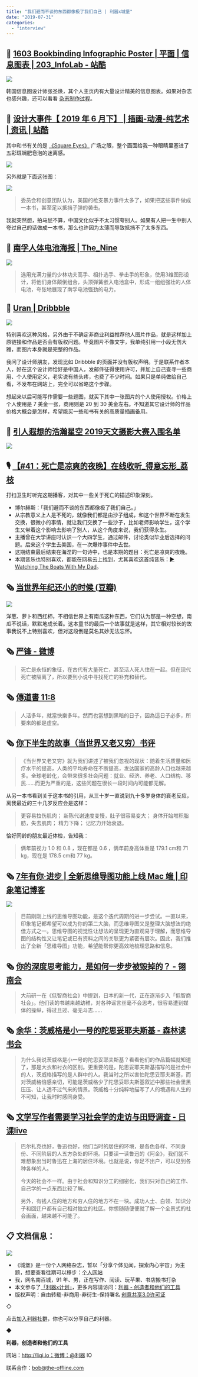 ```yaml
---
title: "我们避而不谈的东西都像极了我们自己 | 利器x城堡"
date: "2019-07-31"
categories: 
  - "interview"
---
```


## 📸 [1603 Bookbinding Infographic Poster | 平面 | 信息图表 | 203\_InfoLab - 站酷](https://www.zcool.com.cn/work/ZMzEyMDYxODA=.html)

![](/images/1603-Bookbinding-Infographic-Poster平面信息图表203_InfoLab-原创作品-站酷-ZCOOL.jpg)

韩国信息图设计师张圣焕，其个人主页内有大量设计精美的信息图表。如果对杂志也感兴趣，还可以看看 [杂志制作过程](https://www.zcool.com.cn/work/ZMzcyMjg5NTI=.html)。

## 📸 [设计大事件【 2019 年 6 月下】 | 插画-动漫-纯艺术 | 资讯 | 站酷](https://www.zcool.com.cn/article/ZOTkxMjAw.html)

其中和书有关的是 [《Square Eyes》](https://squareeyescomic.com/) 广场之眼，整个画面给我一种眼睛里塞进了五彩斑斓肥皂泡的迷离感。

![](/images/设计大事件【2019年6月下】插画-动漫-纯艺术资讯站酷网-原创文章-站酷-ZCOOL.jpg)

另外就是下面这张图：

![](/images/undefined.jpg)

> 委员会和创意团队认为，美国的枪支暴力事件太多了，如果把这些事件做成一本书，甚至足以抵挡子弹的袭击。

我就突然想，拍马屁不算，中国文化似乎不太习惯夸别人。如果有人把一生中别人夸过自己的话做成一本书，那么也许因为太薄而导致抵挡不了太多东西。

## 📸 [南孚人体电池海报 | The\_Nine](https://www.zcool.com.cn/work/ZMzcxODY4NTY=/1.html)

![](/images/南孚人体电池Extraordinary-Electric-Power平面海报The_Nine-原创作品-站酷-ZCOOL.jpg)

> 选用充满力量的少林功夫高手、相扑选手、拳击手的形象，使用3维图形设计，将他们身体颠倒组合，头顶弹簧嵌入电池盒中，形成一组组强壮的人体电池，夸张地展现了南孚电池强劲的电力。

## 📸 [Uran | Dribbble](https://dribbble.com/urancd)

![](/images/JXMIMWMGOUOFD-1365x1024.jpg)

特别喜欢这种风格，另外由于不确定非商业利益推荐他人图片作品，就是这样加上原链接和作品是否会有版权问题。毕竟图片不像文字，我单纯引用一小段无伤大雅，而图片本身就是完整的作品。

我问了设计师朋友，发现比如 Dribbble 的页面并没有版权声明。于是联系作者本人，好在这个设计师恰好是中国人，发邮件征得使用许可，并加上自己查寻一些商用、个人使用定义，老实说有些头疼，也费了不少时间。如果只是单纯做给自己看，不发布在网站上，完全可以省略这个步骤。

想起来以后可能写作需要一些题图，就买下其中一张图片的个人使用授权。价格上个人使用是 7 美金一张，商用则是 20 到 30 美金左右。不知道其它设计师的作品价格大概会是怎样，希望能买一些和书有关的高质量插画备用。

## 📸 [引人遐想的浩瀚星空 2019天文摄影大赛入围名单](http://academy.fengniao.com/slide/535/5356962_1.html#p=1)

![](/images/Xnip2019-07-03_08-47-41-1522x1024.jpg)

## 🎙 [【#41：死亡是凉爽的夜晚】在线收听_得意忘形_荔枝](https://www.lizhi.fm/1959617/2640083390428128262)

打扫卫生时听完这期播客，对其中一些关于死亡的描述印象深刻。

- 博尔赫斯：「我们避而不谈的东西都像极了我们自己。」
- 从宗教意义上人是不死的，就像我们都是由沙子组成，和这个世界不断在发生交换，很微小的事情，就让我们交换了一些沙子，比如老师影响学生，这个学生又带着这个影响去影响了别人，从这个角度来说，我们获得永生。
- 主播曾在大学讲座时认识一个大四学生，通过邮件，讨论类似毕业后选择的问题。后来这个学生去美国，在一次爆炸事件中去世。
- 这期结束最后结束在海涅的一句诗中，也是本期的题目：死亡是凉爽的夜晚。
- 本期音乐也特别喜欢，都能在网易云上找到，尤其喜欢这首纯音乐：[▶ Watching The Boats With My Dad](https://music.163.com/#/song?id=22581022)。

## 🗞 [当世界年纪还小的时候 (豆瓣)](https://book.douban.com/subject/1907739/)

![](/images/Xnip2019-07-06_11-51-49.jpg)

洋葱、萝卜和西红柿，不相信世界上有南瓜这种东西，它们认为那是一种空想，南瓜不说话，默默地成长着。这本童书的最后一个故事就是这样，其它相对较长的故事我说不上特别喜欢，但对这段倒是莫名其妙无法忘怀。

## 🗞 [严锋 - 微博](https://m.weibo.cn/status/4385596229586748?display=0&retcode=6102)

> 死亡是永恒的象征，在古代有大量死亡，甚至活人死人住在一起。但在现代死亡被隔离了，所以要到小说中寻找死亡的补充和替代。

## 🗞 [傳道書 11:8](https://cnbible.com/ecclesiastes/11-8.htm)

> 人活多年，就當快樂多年。然而也當想到黑暗的日子，因為這日子必多，所要來的都是虛空。

## 🗞 [你下半生的故事（当世界又老又穷）书评](https://book.douban.com/review/10261601/)

> 《当世界又老又穷》就为我们讲述了被我们忽视的现状：随着生活质量和医疗水平的提高，人类的平均寿命在不断提高，发达国家的高龄人口也越来越多。全球老龄化，会带来很多社会问题：就业、经济、养老、人口结构、移民……而更为严重的是，这些问题在很长一段时间内可能都无解。

从另一本书看到关于这本书的引用，从三十岁一直说到九十多岁身体的衰老反应，离我最近的三十几岁反应会是这样：

> 更容易拉伤肌肉； 新陈代谢速度变慢，肚子很容易变大； 身体开始堆积脂肪，失去肌肉； 精力下降； 记忆力开始衰退。

恰好同龄的朋友最近体检，告知我：

> 俩年前视力 1.0 和 0.8 ，现在都是 0.6 ，俩年前身高体重是 179.1 cm和 71 kg，现在是 178.5 cm和 77 kg。

## 🗞 [7年有你·进步 | 全新思维导图功能上线 Mac 端 | 印象笔记博客](https://www.yinxiang.com/blog/blog/2019/07/02/introducing-mindmap/)

![](/images/AB598B1A-3E87-4942-86A4-46E6F795C611.png)

> 目前刚刚上线的思维导图功能，是这个迭代周期的进一步尝试。一直以来，印象笔记都希望可以成为你的第二大脑，而思维导图又是整理大脑想法的绝佳方式之一。思维导图的视觉性让想法的呈现更为直观易于理解，而思维导图的结构性又让笔记或已有资料之间的关联更为紧密有层次。因此，我们推出了全新「思维导图」功能，希望能帮你更高效地梳理思路和信息。

## 🗞 [你的深度思考能力，是如何一步步被毁掉的？ - 翎南会](https://mp.weixin.qq.com/s?__biz=MzA5NDg2NDQ2OQ==&mid=2651324373&idx=2&sn=939294a890ddd6d2336bac26b6e5a8bf&chksm=8bbb4aefbcccc3f912c70f828c9d9cf79dd8252d3bb2afcd69238b7ced33c095cff1ccda6900&mpshare=1&scene=1&srcid=#rd)

> 大前研一在《低智商社会》中提到，日本的新一代，正在逐渐步入「低智商社会」。他们读的书越来越幼稚，对各种谣言丝毫不会思考，很容易遭到媒体的操纵，得过且过、毫无斗志……

## 🗞 [余华：茨威格是小一号的陀思妥耶夫斯基 - 森林读书会](https://mp.weixin.qq.com/s?__biz=MzIyNTAzNjgzNg==&mid=2653555304&idx=1&sn=ec7847d872bb2dab3897cc05ec461939&chksm=f3db7523c4acfc3530f43b4a829dd9e46ff73f992b21aff966d02408b2283f9d79910141bbeb&mpshare=1&scene=1&srcid=0623nJ4mHcSgQmTwzTQlJn0k#rd)

> 为什么我说茨威格是小一号的陀思妥耶夫斯基？看看他们的作品篇幅就知道了，那是大衣和衬衣的区别。更重要的是，陀思妥耶夫斯基描写的是社会中的人，茨威格描写的是人群中的人。我当时之所以害怕陀思妥耶夫斯基，而对茨威格倍感亲切，可能是茨威格少了陀思妥耶夫斯基叙述中那些社会里黑压压、让人透不过气来的情景。茨威格十分纯粹地描写了人的境遇和人生的不可知，让我时时感同身受。

## 🗞 [文学写作者需要学习社会学的走访与田野调查 - 日课live](https://mp.weixin.qq.com/s?__biz=MzAwNDMzMTQyMw==&mid=2672278027&idx=1&sn=43878e53696af6589f8371653477c08b&chksm=819e98fbb6e911ed01adea5daeaffc203533b2fc9c471cc8ebc0eca9382fc366c2ea4e4b9c35&mpshare=1&scene=1&srcid=#rd)

> 巴尔扎克也好，鲁迅也好，他们当时的居住的环境，是各色各样、不同身份、不同阶层的人五方杂处的环境。只要读一读鲁迅的《阿金》，我们就不难想象出当时鲁迅在上海的居住环境。也就是说，你足不出户，可以见到各种各样的人。
> 
> 今天的社会不一样。由于社会和知识分工的细密化，我们只对自己的工作、自己学的一点东西比较了解。
> 
> 另外，有钱人住的地方和穷人住的地方不在一块。成功人士、白领、知识分子和回迁户都有自己相对独立的社区。你想随随便便就了解一个全景式的社会画面，越来越不可能了。

## 📋 文档信息：

![](/images/赞赏新版.png)

- 《城堡》是一份个人网络杂志，暂以「分享个体见闻，探索内心宇宙」为主题，想要查看往期可以移步：[个人网站](https://chengbao.bitcron.com/)
- 我，网名南百城，91 年、男，正在写作、阅读、玩苹果、书店搬书打杂
- 本文参与了[「利器x计划」](http://liqi.io/liqix-create-your-own-life/)，更多内容请访问：[利器 - 创造者和他们的工具](https://liqi.io/)
- 版权声明：自由转载-非商用-非衍生-保持署名 [创意共享3.0许可证](https://creativecommons.org/licenses/by-nc-nd/3.0/deed.zh)

◇

点击[加入利器社群](https://mp.weixin.qq.com/s?__biz=MzA3NTgzNzU2NQ==&mid=400594784&idx=1&sn=a88b34faa7522206957d448d40ea0b31&scene=21#wechat_redirect)，你也可以分享自己的利器。

◆

**利器，创造者和他们的工具**

网站：http://liqi.io；微博：@利器 IO

联系合作：bob@the-offline.com
